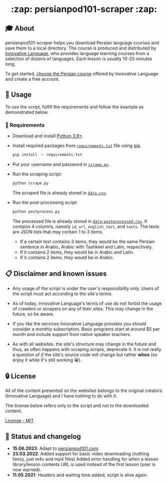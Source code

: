 <h1 align="center">:zap: persianpod101-scraper	:zap:</h1>

## :mortar_board: About

persianpod101-scraper helps you download Persian language courses and save them to a local directory.
The course is produced and distributed by [Innovative Language](https://www.innovativelanguage.com/online-language-courses),
who provides language learning courses from a selection of dozens of languages. Each lesson is usually 10-20 minutes long.

To get started, [choose the Persian course](https://www.innovativelanguage.com/online-language-courses)
offered by Innovative Language and create a free account.

## :pushpin: Usage

To use the script, fulfill the requirements and follow the example as demonstrated below.

### :electric_plug: Requirements

- Download and install [Python 3.9+](https://www.python.org/).
- Install required packages from [`requirements.txt`](requirements.txt) file using
  [pip](https://packaging.python.org/tutorials/installing-packages/).

  ```sh
  pip install -r requirements.txt
  ```
- Put your username and password in [`scrape.py`](scrape.py).
- Run the scraping script:

  ```sh
  python scrape.py
  ```

  The scraped file is already stored in [`data.csv`](data.csv).
- Run the post-processing script:

  ```sh
  python postprocess.py
  ```

  The processed file is already stored in [`data-postprocessed.csv`](data-postprocessed.csv).
  It contains 4 columns, namely `id`, `url`, `english_text`, and `texts`.
  The texts are JSON lists that may contain 1 to 3 items.

  - If a certain text contains 3 items, they would be the same Persian sentence in Arabic, Arabic with Tashkeel and Latin, respectively.
  - If it contains 2 items, they would be in Arabic and Latin.
  - If it contains 2 items, they would be in Arabic.

## :clipboard: Disclaimer and known issues

- Any usage of the script is under the user's responsibility only. Users of the script must act according to the site's terms.

- As of today, Innovative Language's terms of use do not forbid the usage of crawlers or scrapers on any of their sites.
This may change in the future, so be aware.

- If you like the services Innovative Language provides you should consider a monthly subscription. Basic programs start at around $5 per month and include support from native speaker teachers.

- As with all websites, the site's structure may change in the future and thus, as often happens with scraping scripts, deprecate it. It is not really a question of *if* the site's source code will change but rather **when** (so enjoy it while it's still working :grin:).

## :lock: License

All of the content presented on the websites belongs to the original creators (Innovative Language) and I have nothing to do with it.

The license below refers only to the script and not to the downloaded content.

[License - MIT](LICENSE.md)

## :speech_balloon: Status and changelog

- **15.06.2023**:
Adapt to [persianpod101.com](https://www.persianpod101.com/).
- **23.03.2022**:
Added support for basic video downloading (nothing fancy, just m4v and mp4 files)
Added error handling for when a lesson library/lesson contents URL is used instead of the first lesson (user is now warned).
- **11.05.2021**:
Headers and waiting time added, script is alive again.
